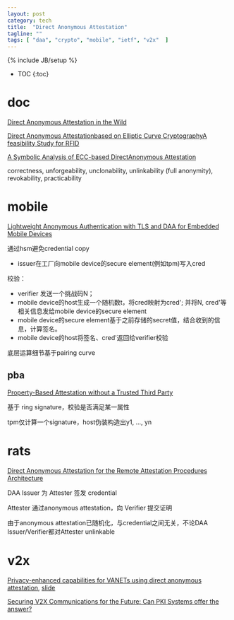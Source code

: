 ```yaml
---
layout: post
category: tech
title:  "Direct Anonymous Attestation"
tagline: ""
tags: [ "daa", "crypto", "mobile", "ietf", "v2x"  ] 
---
```

{% include JB/setup %}

* TOC
{:toc}

# doc

[Direct Anonymous Attestation in the Wild](https://rwc.iacr.org/2019/slides/DAA.pdf)

[Direct Anonymous Attestationbased on Elliptic Curve CryptographyA feasibility Study for RFID](https://diglib.tugraz.at/download.php?id=576a88247699a&location=browse)

[A Symbolic Analysis of ECC-based DirectAnonymous Attestation](https://people.inf.ethz.ch/rsasse/pub/eccdaa-eurosp19.pdf)

correctness, unforgeability, unclonability, unlinkability (full anonymity), revokability, practicability

# mobile

[Lightweight Anonymous Authentication with TLS and DAA for Embedded Mobile Devices](https://eprint.iacr.org/2011/101.pdf)

通过hsm避免credential copy
- issuer在工厂向mobile device的secure element(例如tpm)写入cred

校验：
- verifier 发送一个挑战码N；
- mobile device的host生成一个随机数t，将cred映射为cred'; 并将N, cred'等相关信息发给mobile device的secure element
- mobile device的secure element基于之前存储的secret值，结合收到的信息，计算签名。
- mobile device的host将签名、cred'返回给verifier校验

底层运算细节基于pairing curve

## pba

[Property-Based Attestation without a Trusted Third Party](https://www.researchgate.net/publication/220905214_Property-Based_Attestation_without_a_Trusted_Third_Party)

基于 ring signature，校验是否满足某一属性

tpm仅计算一个signature，host伪装构造出y1, ..., yn

# rats

[Direct Anonymous Attestation for the Remote Attestation Procedures Architecture](https://datatracker.ietf.org/doc/draft-ietf-rats-daa/)

DAA Issuer 为 Attester 签发 credential

Attester 通过anonymous attestation，向 Verifier 提交证明

由于anonymous attestation已随机化，与credential之间无关，不论DAA Issuer/Verifier都对Attester unlinkable

# v2x

[Privacy-enhanced capabilities for VANETs using direct anonymous attestation](https://www.semanticscholar.org/paper/Privacy-enhanced-capabilities-for-VANETs-using-Whitefield-Chen/37eadba8a4d6e4e1bd3efefb73adb98154fbf634), [slide](https://jwhitefield.co.uk/assets/res/talks/VNC17.pdf)

[Securing V2X Communications for the Future: Can PKI Systems offer the answer?](https://www.researchgate.net/publication/335089342_Securing_V2X_Communications_for_the_Future_Can_PKI_Systems_offer_the_answer)

